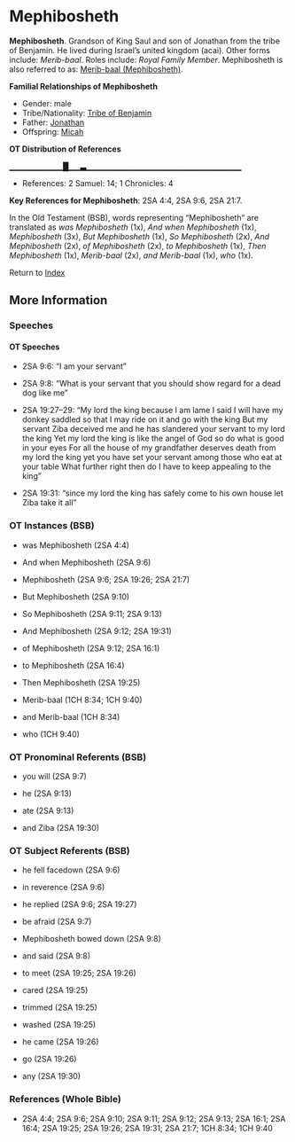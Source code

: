 # Mephibosheth
**Mephibosheth**. 
Grandson of King Saul and son of Jonathan from the tribe of Benjamin. He lived during Israel’s united kingdom (acai). 
Other forms include: 
*Merib-baal*. 
Roles include: 
_Royal Family Member_. 
Mephibosheth is also referred to as: 
[Merib-baal (Mephibosheth)](Merib-baal.md). 




**Familial Relationships of Mephibosheth**


* Gender: male
* Tribe/Nationality: [Tribe of Benjamin](../../../groups/md/acai/Benjamin.md)
* Father: [Jonathan](Jonathan.3.md)
* Offspring: [Micah](Micah.2.md)


**OT Distribution of References**

▁▁▁▁▁▁▁▁▁█▁▁▃▁▁▁▁▁▁▁▁▁▁▁▁▁▁▁▁▁▁▁▁▁▁▁▁▁▁
* References: 2 Samuel: 14; 1 Chronicles: 4



**Key References for Mephibosheth**: 
2SA 4:4, 2SA 9:6, 2SA 21:7. 


In the Old Testament (BSB), words representing “Mephibosheth” are translated as 
*was Mephibosheth* (1x), *And when Mephibosheth* (1x), *Mephibosheth* (3x), *But Mephibosheth* (1x), *So Mephibosheth* (2x), *And Mephibosheth* (2x), *of Mephibosheth* (2x), *to Mephibosheth* (1x), *Then Mephibosheth* (1x), *Merib-baal* (2x), *and Merib-baal* (1x), *who* (1x). 




Return to [Index](00-Index.md)

## More Information

### Speeches

#### OT Speeches

* 2SA 9:6: “I am your servant”

* 2SA 9:8: “What is your servant that you should show regard for a dead dog like me”

* 2SA 19:27–29: “My lord the king because I am lame I said I will have my donkey saddled so that I may ride on it and go with the king But my servant Ziba deceived me and he has slandered your servant to my lord the king Yet my lord the king is like the angel of God so do what is good in your eyes For all the house of my grandfather deserves death from my lord the king yet you have set your servant among those who eat at your table What further right then do I have to keep appealing to the king”

* 2SA 19:31: “since my lord the king has safely come to his own house let Ziba take it all”

### OT Instances (BSB)

* was Mephibosheth (2SA 4:4)

* And when Mephibosheth (2SA 9:6)

* Mephibosheth (2SA 9:6; 2SA 19:26; 2SA 21:7)

* But Mephibosheth (2SA 9:10)

* So Mephibosheth (2SA 9:11; 2SA 9:13)

* And Mephibosheth (2SA 9:12; 2SA 19:31)

* of Mephibosheth (2SA 9:12; 2SA 16:1)

* to Mephibosheth (2SA 16:4)

* Then Mephibosheth (2SA 19:25)

* Merib-baal (1CH 8:34; 1CH 9:40)

* and Merib-baal (1CH 8:34)

* who (1CH 9:40)



### OT Pronominal Referents (BSB)

* you will (2SA 9:7)

* he (2SA 9:13)

* ate (2SA 9:13)

* and Ziba (2SA 19:30)



### OT Subject Referents (BSB)

* he fell facedown (2SA 9:6)

* in reverence (2SA 9:6)

* he replied (2SA 9:6; 2SA 19:27)

* be afraid (2SA 9:7)

* Mephibosheth bowed down (2SA 9:8)

* and said (2SA 9:8)

* to meet (2SA 19:25; 2SA 19:26)

* cared (2SA 19:25)

* trimmed (2SA 19:25)

* washed (2SA 19:25)

* he came (2SA 19:26)

* go (2SA 19:26)

* any (2SA 19:30)



### References (Whole Bible)

* 2SA 4:4; 2SA 9:6; 2SA 9:10; 2SA 9:11; 2SA 9:12; 2SA 9:13; 2SA 16:1; 2SA 16:4; 2SA 19:25; 2SA 19:26; 2SA 19:31; 2SA 21:7; 1CH 8:34; 1CH 9:40



